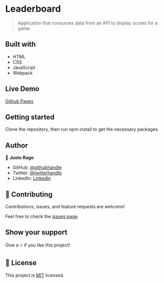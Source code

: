 # Leaderboard

> Application that consumes data from an API to display scores for a game.

## Built with

- HTML
- CSS
- JavaScript
- Webpack

## Live Demo

[Github Pages](https://asdt560.github.io/Leaderboard/)

## Getting started

Clone the repository, then run npm install to get the necessary packages.

## Author

👤 **Justo Rago**

- GitHub: [@githubhandle](https://github.com/asdt560)
- Twitter: [@twitterhandle](https://twitter.com/JustoRago)
- LinkedIn: [LinkedIn]( www.linkedin.com/in/justo-rago-0714b5208)

## 🤝 Contributing

Contributions, issues, and feature requests are welcome!

Feel free to check the [issues page](../../issues/).

## Show your support

Give a ⭐️ if you like this project!

## 📝 License

This project is [MIT](./LICENSE) licensed.
